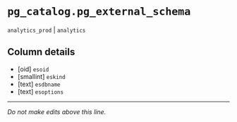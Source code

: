 # `pg_catalog.pg_external_schema`
`analytics_prod` | `analytics`

## Column details
* [oid]       `esoid`
* [smallint]  `eskind`
* [text]      `esdbname`
* [text]      `esoptions`

-------------------------------------------------------------------------------
*Do not make edits above this line.*
